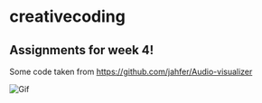 # creativecoding
## Assignments for week 4!


Some code taken from https://github.com/jahfer/Audio-visualizer

![Gif](https://media.giphy.com/media/3ov9k4seKUH5b8Z3ck/giphy.gif)
